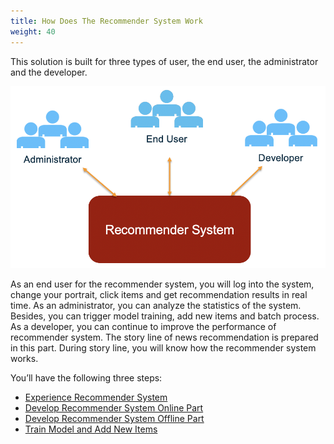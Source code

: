 ```yaml
---
title: How Does The Recommender System Work
weight: 40
---
```


This solution is built for three types of user, the end user, the administrator and the developer.

![Different Roles for Recommender System](/images/diff-role-recsys.png)

As an end user for the recommender system, you will log into the system, change your portrait, click items and get recommendation results in real time. As an administrator, you can analyze the statistics of the system. Besides, you can trigger model training, add new items and batch process. As a developer, you can continue to improve the performance of recommender system. The story line of news recommendation is prepared in this part. During story line, you will know how the recommender system works.

You’ll have the following three steps:
- [Experience Recommender System ](./experience/readme)
- [Develop Recommender System Online Part ](./develop-online/readme)
- [Develop Recommender System Offline Part ](./develop-offline/readme)
- [Train Model and Add New Items ](./train/readme)